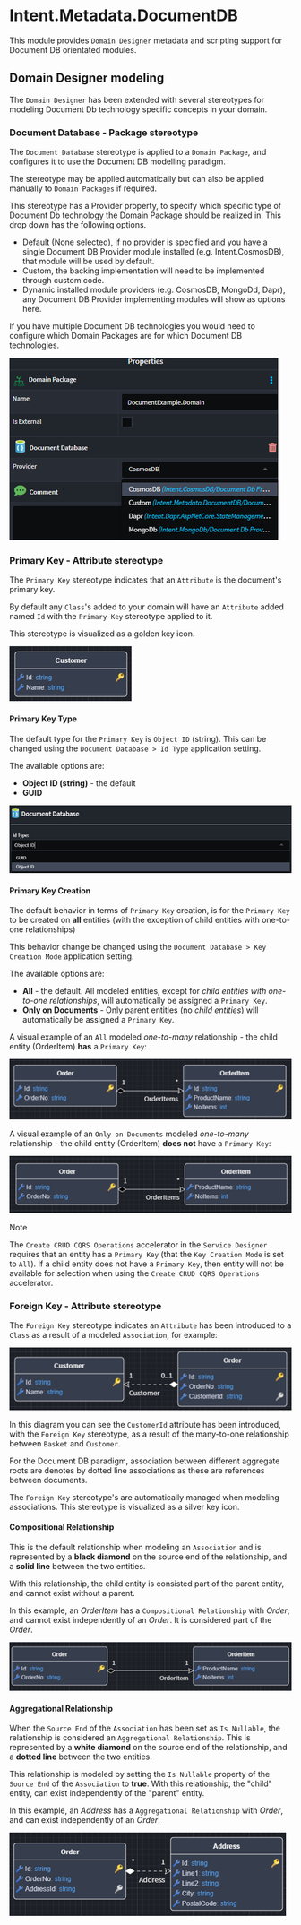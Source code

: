 ﻿# Intent.Metadata.DocumentDB

This module provides `Domain Designer` metadata and scripting support for Document DB orientated modules.

## Domain Designer modeling

The `Domain Designer` has been extended with several stereotypes for modeling Document Db technology specific concepts in your domain.

### Document Database - Package stereotype

The `Document Database` stereotype is applied to a `Domain Package`, and configures it to use the Document DB modelling paradigm.

The stereotype may be applied automatically but can also be applied manually to `Domain Packages` if required.

This stereotype has a Provider property, to specify which specific type of Document Db technology the Domain Package should be realized in. This drop down has the following options.

- Default (None selected), if no provider is specified and you have a single Document DB Provider module installed (e.g. Intent.CosmosDB), that module will be used by default.
- Custom, the backing implementation will need to be implemented through custom code.
- Dynamic installed module providers (e.g. CosmosDB, MongoDd, Dapr), any Document DB Provider implementing modules will show as options here.

If you have multiple Document DB technologies you would need to configure which Domain Packages are for which Document DB technologies.

![Document Database](./docs/images/document-database-stereotype.png)

### Primary Key - Attribute stereotype

The `Primary Key` stereotype indicates that an `Attribute` is the document's primary key.

By default any `Class`'s added to your domain will have an `Attribute` added named `Id` with the `Primary Key` stereotype applied to it.

This stereotype is visualized as a golden key icon.

![Primary Key visual](./docs/images/primary-key-stereotype.png)

#### Primary Key Type

The default type for the `Primary Key` is `Object ID` (string). This can be changed using the `Document Database > Id Type` application setting.

The available options are:

- **Object ID (string)** - the default
- **GUID**

![Primary Key Type](./docs/images/primary-key-types.png)

#### Primary Key Creation

The default behavior in terms of `Primary Key` creation, is for the `Primary Key` to be created on **all** entities (with the exception of child entities with one-to-one relationships)

This behavior change be changed using the `Document Database > Key Creation Mode` application setting.

The available options are:

- **All** - the default. All modeled entities, except for *child entities with one-to-one relationships*, will automatically be assigned a `Primary Key`.
- **Only on Documents** - Only parent entities (no *child entities*) will automatically be assigned a `Primary Key`.

A visual example of an `All` modeled *one-to-many* relationship - the child entity (OrderItem) **has** a `Primary Key`:

![Child Primary Key](./docs/images/all-primary-key.png)

A visual example of an `Only on Documents` modeled *one-to-many* relationship - the child entity (OrderItem) **does not** have a `Primary Key`:

![Child Primary Key](./docs/images/only-documents-primary-key.png)

> [!NOTE]
> The `Create CRUD CQRS Operations` accelerator in the `Service Designer` requires that an entity has a `Primary Key` (that the `Key Creation Mode` is set to `All`). If a child entity does not have a `Primary Key`, then entity will not be available for selection when using the `Create CRUD CQRS Operations` accelerator.

### Foreign Key - Attribute stereotype

The `Foreign Key` stereotype indicates an `Attribute` has been introduced to a `Class` as a result of a modeled `Association`, for example:

![Foreign Key visual](./docs/images/foreign-key-stereotype.png)

In this diagram you can see the `CustomerId` attribute has been introduced, with the `Foreign Key` stereotype, as a result of the many-to-one relationship between `Basket` and `Customer`.

For the Document DB paradigm, association between different aggregate roots are denotes by dotted line associations as these are references between documents.

The `Foreign Key` stereotype's are automatically managed when modeling associations. This stereotype is visualized as a silver key icon.

#### Compositional Relationship

This is the default relationship when modeling an `Association` and is represented by a **black diamond** on the source end of the relationship, and a **solid line** between the two entities.

With this relationship, the child entity is consisted part of the parent entity, and cannot exist without a parent.

In this example, an *OrderItem* has a `Compositional Relationship` with *Order*, and cannot exist independently of an *Order*. It is considered part of the *Order*.

![Compositional Relationship](./docs/images/compositional-relationship.png)

#### Aggregational Relationship

When the `Source End` of the `Association` has been set as `Is Nullable`, the relationship is considered an `Aggregational Relationship`. This is represented by a **white diamond** on the source end of the relationship, and a **dotted line** between the two entities.

This relationship is modeled by setting the `Is Nullable` property of the `Source End` of the `Association` to **true**. With this relationship, the "child" entity, can exist independently of the "parent" entity.

In this example, an *Address* has a `Aggregational Relationship` with *Order*, and can exist independently of an *Order*.

![Aggregational Relationship](./docs/images/aggregational-relationship.png)
